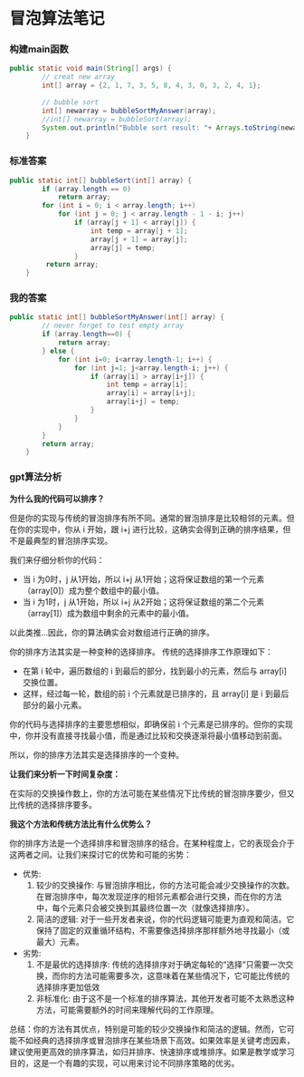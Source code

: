 # 冒泡算法笔记

### 构建main函数
```java
public static void main(String[] args) {
		// creat new array
		int[] array = {2, 1, 7, 3, 5, 8, 4, 3, 0, 3, 2, 4, 1};
		
		// bubble sort
		int[] newarray = bubbleSortMyAnswer(array);
		//int[] newarray = bubbleSort(array);
		System.out.println("Bubble sort result: "+ Arrays.toString(newarray));
	}
```
### 标准答案
```java
public static int[] bubbleSort(int[] array) {
		if (array.length == 0)
			return array;
		for (int i = 0; i < array.length; i++)
			for (int j = 0; j < array.length - 1 - i; j++)
				if (array[j + 1] < array[j]) {
					int temp = array[j + 1];
			        array[j + 1] = array[j];
			        array[j] = temp;
				}
		 return array;
	}
```
### 我的答案
```java
public static int[] bubbleSortMyAnswer(int[] array) {
		// never forget to test empty array
		if (array.length==0) {
			return array;
		} else {
			for (int i=0; i<array.length-1; i++) {
				for (int j=1; j<array.length-i; j++) {
					if (array[i] > array[i+j]) {
						int temp = array[i];
						array[i] = array[i+j];
						array[i+j] = temp;
					}
				}
			}
		}
		return array;
	}
```
### gpt算法分析

**为什么我的代码可以排序？**
	  
但是你的实现与传统的冒泡排序有所不同。通常的冒泡排序是比较相邻的元素。但在你的实现中，你从 i 开始，跟 i+j 进行比较，这确实会得到正确的排序结果，但不是最典型的冒泡排序实现。

我们来仔细分析你的代码：
- 当 i 为0时，j 从1开始，所以 i+j 从1开始；这将保证数组的第一个元素（array[0]）成为整个数组中的最小值。
- 当 i 为1时，j 从1开始，所以 i+j 从2开始；这将保证数组的第二个元素（array[1]）成为数组中剩余的元素中的最小值。

以此类推...因此，你的算法确实会对数组进行正确的排序。

你的排序方法其实是一种变种的选择排序。
传统的选择排序工作原理如下：
- 在第 i 轮中，遍历数组的 i 到最后的部分，找到最小的元素，然后与 array[i] 交换位置。
- 这样，经过每一轮，数组的前 i 个元素就是已排序的，且 array[i] 是 i 到最后部分的最小元素。

你的代码与选择排序的主要思想相似，即确保前 i 个元素是已排序的。但你的实现中，你并没有直接寻找最小值，而是通过比较和交换逐渐将最小值移动到前面。

所以，你的排序方法其实是选择排序的一个变种。

**让我们来分析一下时间复杂度：**

在实际的交换操作数上，你的方法可能在某些情况下比传统的冒泡排序要少，但又比传统的选择排序要多。

**我这个方法和传统方法比有什么优势么？**

你的排序方法是一个选择排序和冒泡排序的结合。在某种程度上，它的表现会介于这两者之间。让我们来探讨它的优势和可能的劣势：

* 优势:
    1. 较少的交换操作: 与冒泡排序相比，你的方法可能会减少交换操作的次数。在冒泡排序中，每次发现逆序的相邻元素都会进行交换，而在你的方法中，每个元素只会被交换到其最终位置一次（就像选择排序）。
    2. 简洁的逻辑: 对于一些开发者来说，你的代码逻辑可能更为直观和简洁。它保持了固定的双重循环结构，不需要像选择排序那样额外地寻找最小（或最大）元素。
* 劣势:
    1. 不是最优的选择排序: 传统的选择排序对于确定每轮的“选择”只需要一次交换，而你的方法可能需要多次，这意味着在某些情况下，它可能比传统的选择排序更加低效
	2. 非标准化: 由于这不是一个标准的排序算法，其他开发者可能不太熟悉这种方法，可能需要额外的时间来理解代码的工作原理。
    
总结：你的方法有其优点，特别是可能的较少交换操作和简洁的逻辑。然而，它可能不如经典的选择排序或冒泡排序在某些场景下高效。如果效率是关键考虑因素，建议使用更高效的排序算法，如归并排序、快速排序或堆排序。如果是教学或学习目的，这是一个有趣的实现，可以用来讨论不同排序策略的优劣。